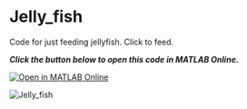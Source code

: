 # Jelly_fish

Code for just feeding jellyfish. Click to feed.

***Click the button below to open this code in MATLAB Online.***

[![Open in MATLAB Online](https://www.mathworks.com/images/responsive/global/open-in-matlab-online.svg)](https://matlab.mathworks.com/open/github/v1?repo=E-vogel/Jelly_fish&file=Jelly_fish.m)

![Jelly_fish](https://github.com/E-vogel/Jelly_fish/assets/170056861/1bee39df-6615-42a8-97d8-c517022ac6b2)
